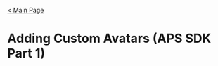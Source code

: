 [< Main Page](https://github.com/guiglass/LUXOR/blob/gh-pages/index.md)

# Adding Custom Avatars (APS SDK Part 1)
